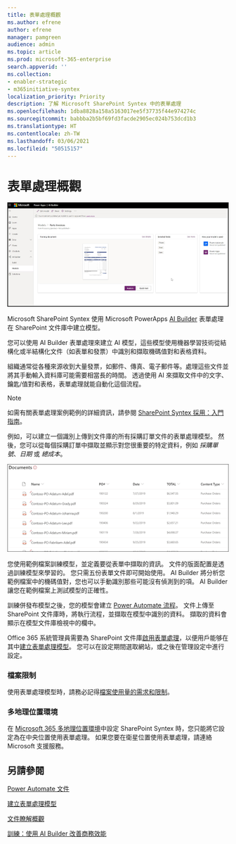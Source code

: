 ```yaml
---
title: 表單處理概觀
ms.author: efrene
author: efrene
manager: pamgreen
audience: admin
ms.topic: article
ms.prod: microsoft-365-enterprise
search.appverid: ''
ms.collection:
- enabler-strategic
- m365initiative-syntex
localization_priority: Priority
description: 了解 Microsoft SharePoint Syntex 中的表單處理
ms.openlocfilehash: 1dba8828a158a5163017ee5f37735f44e974274c
ms.sourcegitcommit: babbba2b5bf69fd3facde2905ec024b753dcd1b3
ms.translationtype: HT
ms.contentlocale: zh-TW
ms.lasthandoff: 03/06/2021
ms.locfileid: "50515157"
---
```

# <a name="form-processing-overview"></a>表單處理概觀

 ![AI Builder](../media/content-understanding/ai-builder.png)</br>

Microsoft SharePoint Syntex 使用 Microsoft PowerApps [AI Builder](https://docs.microsoft.com/ai-builder/overview) 表單處理在 SharePoint 文件庫中建立模型。

您可以使用 AI Builder 表單處理來建立 AI 模型，這些模型使用機器學習技術從結構化或半結構化文件（如表單和發票）中識別和擷取機碼值對和表格資料。

組織通常從各種來源收到大量發票，如郵件、傳真、電子郵件等。處理這些文件並將其手動輸入資料庫可能需要相當長的時間。 透過使用 AI 來擷取文件中的文字、鑰匙/值對和表格，表單處理就能自動化這個流程。 

> [!NOTE]
> 如需有關表單處理案例範例的詳細資訊，請參閱 [SharePoint Syntex 採用：入門指南](https://docs.microsoft.com/microsoft-365/contentunderstanding/adoption-getstarted#form-processing-scenario-example)。

例如，可以建立一個識別上傳到文件庫的所有採購訂單文件的表單處理模型。 然後，您可以從每個採購訂單中擷取並顯示對您很重要的特定資料，例如 *採購單號*、*日期* 或 *總成本*。

![文件庫檢視](../media/content-understanding/doc-lib-done.png)</br>  

您使用範例檔案訓練模型，並定義要從表單中擷取的資訊。 文件的版面配置是透過訓練模型來學習的。 您只需五份表單文件即可開始使用。 AI Builder 將分析您範例檔案中的機碼值對，您也可以手動識別那些可能沒有偵測到的項。  AI Builder 讓您在範例檔案上測試模型的正確性。

訓練併發布模型之後，您的模型會建立 [Power Automate 流程](https://docs.microsoft.com/power-automate/getting-started)。 文件上傳至 SharePoint 文件庫時，將執行流程，並擷取在模型中識別的資料。 擷取的資料會顯示在模型文件庫檢視中的欄中。

Office 365 系統管理員需要為 SharePoint 文件庫[啟用表單處理](https://docs.microsoft.com/microsoft-365/contentunderstanding/set-up-content-understanding#to-set-up-content-understanding)，以便用戶能够在其中[建立表單處理模型](create-a-form-processing-model.md)。 您可以在設定期間選取網站，或之後在管理設定中進行設定。

### <a name="file-limitations"></a>檔案限制

使用表單處理模型時，請務必記得[檔案使用量的需求和限制](https://docs.microsoft.com/ai-builder/form-processing-model-requirements)。

### <a name="multi-geo-environments"></a>多地理位置環境

在 [Microsoft 365 多地理位置環境](https://docs.microsoft.com/microsoft-365/enterprise/microsoft-365-multi-geo)中設定 SharePoint Syntex 時，您只能將它設定為在中央位置使用表單處理。 如果您要在衛星位置使用表單處理，請連絡 Microsoft 支援服務。






## <a name="see-also"></a>另請參閱
  
[Power Automate 文件](https://docs.microsoft.com/power-automate/)

[建立表單處理模型](create-a-form-processing-model.md)

[文件瞭解概觀](document-understanding-overview.md)

[訓練：使用 AI Builder 改善商務效能](https://docs.microsoft.com/learn/paths/improve-business-performance-ai-builder/?source=learn)
